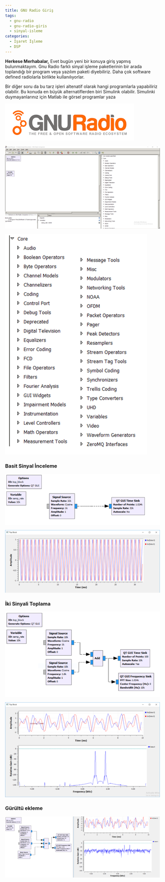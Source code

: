 ```yaml
---
title: GNU Radio Giriş
tags:
  - gnu-radio
  - gnu-radio-giris
  - sinyal-isleme
categories:
  - İşaret İşleme
  - DSP
---
```


**Herkese Merhabalar,**
Evet bugün yeni bir konuya giriş yapmış bulunmaktayım. Gnu Radio farklı sinyal işleme paketlerinin bir arada toplandığı bir program veya yazılım paketi diyebiliriz. Daha çok software defined radiolarla birlikte kullanılıyorlar.

Bir diğer soru da bu tarz işleri altenatif olarak hangi programlarla yapabiliriz olabilir. Bu konuda en büyük alternatiflerden biri Simulink olabilir. Simulinki duymayanlarınız için Matlab ile görsel programlar yaza


![gnu-radio-logo](/images/1510049832313.png)

![GNU Radio](/images/1517772567740.png)

![Packages](/images/1517773308579.png)

### Basit Sinyal İnceleme

![Cosine](/images/1517772973730.png)

![Qt Time domain output](/images/1517772927542.png)

### İki Sinyali Toplama

![2 signal](/images/1517773749576.png)

![Qt Time and Frequency](/images/1517773705131.png)

### Gürültü ekleme

![Gürültü](/images/1517773984048.png)



